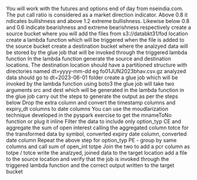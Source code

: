 You will work with the futures and options end of day from nseindia.com.
The put call ratio is considered as a market direction indicator. Above 0.8 it ndicates bullishness and above 1.2 extreme bullishness. Likewise below 0.8 and 0.6 indicate bearishness and extreme bearishness respectively
create a source bucket where you will add the files from s3://databkt31/fod location
create a lambda function which will be triggered when the file is added to the source bucket
create a destination bucket where the analzyed data will be stored by the glue job that will be invoked through the triggered lambda function
In the lambda function generate the source and destination locations. The destination location should have a partitioned structure with directories named dt=yyyy-mm-dd eg fo01JUN2023bhav.csv.gz analyzed data should go to dt=2023-06-01 folder
create a glue job which will be invoked by the lambda function using boto3
the glue job will take two arguments src and dest which will be generated in the lambda function
in the glue job carry out the steps to generate the output as per the steps below
Drop the extra column and convert the timestamp columns and expiry_dt columns to date columns
You can use the moudlarization technique developed in the pyspark exercise to get the mnameToNo function or plug it inline
Filter the data to include only option_typ CE and aggregate the sum of open interest calling the aggregated column totce for the transformed data by symbol, converted expiry date column, converted date column
Repeat the above step for option_typ PE - group by same columns and call sum of open_int totpe
Join the two to add a pcr column as totpe / totce
write the analzyed, joined data to the target location
add a file to the source location and verify that the job is invoked through the triggered lambda function and the correct output written to the target bucket